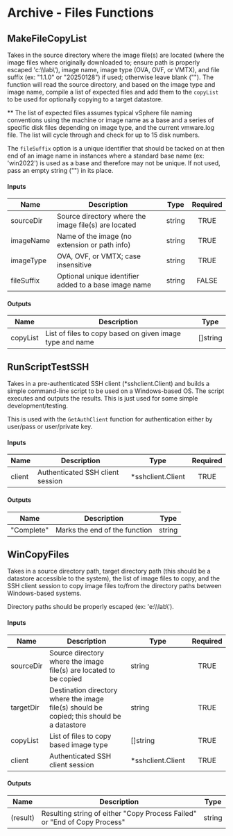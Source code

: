 # Archive - Files Functions

## MakeFileCopyList
Takes in the source directory where the image file(s) are located (where the image files where originally downloaded to; ensure path is properly escaped 'c:\\\lab\\\'), image name, image type (OVA, OVF, or VMTX), and file suffix (ex: "1.1.0" or "20250128") if used; otherwise leave blank (""). The function will read the source directory, and based on the image type and image name, compile a list of expected files and add them to the `copyList` to be used for optionally copying to a target datastore. 

** The list of expected files assumes typical vSphere file naming conventions using the machine or image name as a base and a series of specific disk files depending on image type, and the current vmware.log file. The list will cycle through and check for up to 15 disk numbers.

The `fileSuffix` option is a unique identifier that should be tacked on at then end of an image name in instances where a standard base name (ex: 'win2022') is used as a base and therefore may not be unique. If not used, pass an empty string ("") in its place. 

#### Inputs
| Name       | Description                                           | Type      | Required |
|------------|-------------------------------------------------------|-----------|:--------:|
| sourceDir  | Source directory where the image file(s) are located  | string    | TRUE     |
| imageName  | Name of the image (no extension or path info)         | string    | TRUE     |
| imageType  | OVA, OVF, or VMTX; case insensitive                   | string    | TRUE     |
| fileSuffix | Optional unique identifier added to a base image name | string    | FALSE    |

#### Outputs
| Name      | Description                                               | Type     |
|-----------|-----------------------------------------------------------|----------|
| copyList  | List of files to copy based on given image type and name  | []string |


## RunScriptTestSSH
Takes in a pre-authenticated SSH client (*sshclient.Client) and builds a simple command-line script to be used on a Windows-based OS. The script executes and outputs the results. This is just used for some simple development/testing.

This is used with the `GetAuthClient` function for authentication either by user/pass or user/private key.

#### Inputs
| Name    | Description                      | Type              | Required |
|---------|----------------------------------|-------------------|:--------:|
| client  | Authenticated SSH client session | *sshclient.Client | TRUE     |

#### Outputs
| Name        | Description                    | Type     |
|-------------|--------------------------------|----------|
| "Complete"  | Marks the end of the function  | string   |


## WinCopyFiles
Takes in a source directory path, target directory path (this should be a datastore accessible to the system), the list of image files to copy, and the SSH client session to copy image files to/from the directory paths between Windows-based systems.

Directory paths should be properly escaped (ex: 'e:\\\lab\\\').

#### Inputs
| Name      | Description                                                                                | Type              | Required |
|-----------|--------------------------------------------------------------------------------------------|-------------------|:--------:|
| sourceDir | Source directory where the image file(s) are located to be copied                          | string            | TRUE     |
| targetDir | Destination directory where the image file(s) should be copied; this should be a datastore | string            | TRUE     |
| copyList  | List of files to copy based image type                                                     | []string          | TRUE     |
| client    | Authenticated SSH client session                                                           | *sshclient.Client | TRUE     |

#### Outputs
| Name     | Description                                                                | Type     |
|----------|----------------------------------------------------------------------------|----------|
| (result) | Resulting string of either "Copy Process Failed" or "End of Copy Process"  | string   |